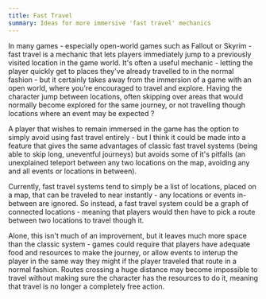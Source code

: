 ```yaml
---
title: Fast Travel
summary: Ideas for more immersive 'fast travel' mechanics
---
```


In many games - especially open-world games such as Fallout or Skyrim - fast travel is a mechanic that lets players immediately jump to a previously visited location in the game world. It's often a useful mechanic - letting the player quickly get to places they've already travelled to in the normal fashion - but it certainly takes away from the immersion of a game with an open world, where you're encouraged to travel and explore. Having the character jump between locations, often skipping over areas that would normally become explored for the same journey, or not travelling though locations where an event may be expected ?

A player that wishes to remain immersed in the game has the option to simply avoid using fast travel entirely - but I think it could be made into a feature that gives the same advantages of classic fast travel systems (being able to skip long, uneventful journeys) but avoids some of it's pitfalls (an unexplained teleport between any two locations on the map, avoiding any and all events or locations in between).

Currently, fast travel systems tend to simply be a list of locations, placed on a map, that can be traveled to near instantly - any locations or events in-between are ignored. So instead, a fast travel system could be a graph of connected locations - meaning that players would then have to pick a route between two locations to travel though it.

Alone, this isn't much of an improvement, but it leaves much more space than the classic system - games could require that players have adequate food and resources to make the journey, or allow events to interup the player in the same way they might if the player traveled that route in a normal fashion. Routes crossing a huge distance may become impossible to travel without making sure the character has the resources to do it, meaning that travel is no longer a completely free action.
